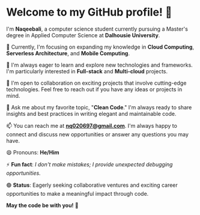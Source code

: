 # Welcome to my GitHub profile! 👋

I'm **Naqeebali**, a computer science student currently pursuing a Master's degree in Applied Computer Science at **Dalhousie University**.

🔭 Currently, I'm focusing on expanding my knowledge in **Cloud Computing**, **Serverless Architecture**, and **Mobile Computing**.

🌱 I'm always eager to learn and explore new technologies and frameworks. I'm particularly interested in **Full-stack** and **Multi-cloud** projects.

🤝 I'm open to collaboration on exciting projects that involve cutting-edge technologies. Feel free to reach out if you have any ideas or projects in mind.

💬 Ask me about my favorite topic, "**Clean Code**." I'm always ready to share insights and best practices in writing elegant and maintainable code.

📫 You can reach me at **nq020697@gmail.com**. I'm always happy to connect and discuss new opportunities or answer any questions you may have.

😄 Pronouns: **He/Him**

⚡ **Fun fact**: *I don't make mistakes; I provide unexpected debugging opportunities.*

🟢 **Status**: Eagerly seeking collaborative ventures and exciting career opportunities to make a meaningful impact through code.

**May the code be with you!** 🚀
